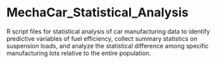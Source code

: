 # MechaCar_Statistical_Analysis
R script files for statistical analysis of car manufacturing data to identify predictive variables of fuel efficiency,
collect summary statistics on suspension loads, and analyze the statistical difference among specific manufacturing
lots relative to the entire population.
